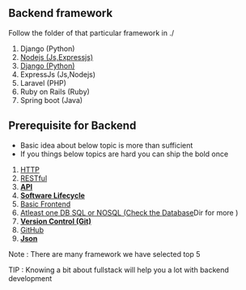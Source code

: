 
## Backend framework
Follow the folder of that particular framework in ./ 


1. Django           (Python)
2. [Nodejs           (Js,Expressjs)](https://github.com/DIEMS-HUB/Roadmaps/tree/main/Backend_Development/Nodejs)
1. [Django           (Python)](https://github.com/DIEMS-HUB/Roadmaps/tree/main/Backend_Development/Django)
2. ExpressJs        (Js,Nodejs)
3. Laravel          (PHP)
4. Ruby on Rails    (Ruby)
5. Spring boot      (Java)


## Prerequisite for Backend

- Basic idea about below topic is more than sufficient 
- If you things below topics are hard you can ship the bold once 

1. <a href="#">HTTP</a> 
2. <a href="#">RESTful</a>
3. <a href="https://developer.mozilla.org/en-US/docs/Web/API"><b>API</b></a> 
4. <a href="#"><b>Software Lifecycle</b> 
5. <a href="#">Basic Frontend </a>
6. <a href="https://www.w3schools.com/mysql/">Atleast one DB SQL or NOSQL (Check the <a href="#">Database</a>Dir for more )
7. <a href="https://www.w3schools.com/git/default.asp"><b>Version Control (Git) </b></a>
8. <a href="https://www.w3schools.com/git/default.asp">GitHub </a>
9. <a href="https://jsonplaceholder.typicode.com/"><b>Json</b></a>

Note : There are many framework we have selected top 5 

TIP : Knowing a bit about fullstack will help you a lot with backend development 
